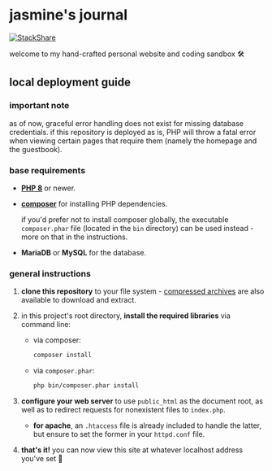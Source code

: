 # jasmine's journal

[![StackShare](http://img.shields.io/badge/tech-stack-0690fa.svg?style=flat)](https://stackshare.io/jasm1nii/jasmines-journal)

welcome to my hand-crafted personal website and coding sandbox 🛠

## local deployment guide

### important note

as of now, graceful error handling does not exist for missing database credentials. if this repository is deployed as is, PHP will throw a fatal error when viewing certain pages that require them (namely the homepage and the guestbook).

### base requirements

- [**PHP 8**](https://www.php.net/) or newer.

- [**composer**](https://getcomposer.org/) for installing PHP dependencies.
    
    if you'd prefer not to install composer globally, the executable `composer.phar` file (located in the `bin` directory) can be used instead - more on that in the instructions.

- **MariaDB** or **MySQL** for the database.

### general instructions

1. **clone this repository** to your file system - [compressed archives](https://github.com/jasm1nii/jasmines-journal/releases) are also available to download and extract.

2. in this project's root directory, **install the required libraries** via command line:

    - via composer:

        ```bash
        composer install
        ```

    - via `composer.phar`:

        ```bash
        php bin/composer.phar install
        ```

3. **configure your web server** to use `public_html` as the document root, as well as to redirect requests for nonexistent files to `index.php`.

    - **for apache**, an `.htaccess` file is already included to handle the latter, but ensure to set the former in your `httpd.conf` file.


4. **that's it!** you can now view this site at whatever localhost address you've set 👾